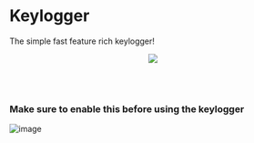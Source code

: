 # Keylogger
The simple fast feature rich keylogger! 

<p align="center">
  <img src="https://user-images.githubusercontent.com/36286877/134542511-a76ac3f6-db1c-424a-8d9b-2216c8474598.png" />
</p>
<br></br>

### Make sure to enable this before using the keylogger
![image](https://user-images.githubusercontent.com/36286877/134540976-f1aa0058-298d-466a-be95-bb0f3bca6980.png)

[](https://user-images.githubusercontent.com/36286877/134542511-a76ac3f6-db1c-424a-8d9b-2216c8474598.png)
